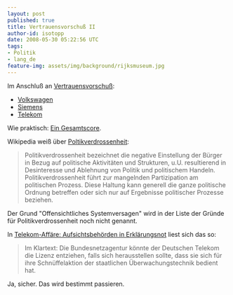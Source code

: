 ```yaml
---
layout: post
published: true
title: Vertrauensvorschuß II
author-id: isotopp
date: 2008-05-30 05:22:56 UTC
tags:
- Politik
- lang_de
feature-img: assets/img/background/rijksmuseum.jpg
---
```

Im Anschluß an <a href="http://blog.koehntopp.de/archives/1610-Vertrauensvorschuss.html">Vertrauensvorschuß</a>: <ul><li><a href="http://de.wikipedia.org/wiki/VW-Korruptionsaffäre">Volkswagen</a></li><li><a href="http://de.wikipedia.org/wiki/Arbeitsgemeinschaft_Unabhängiger_Betriebsangehöriger">Siemens</a></li><li><a href="http://www.spiegel.de/politik/deutschland/0,1518,556456,00.html">Telekom</a></li></ul> Wie praktisch: <a href="http://www.spiegel.de/politik/deutschland/0,1518,556456,00.html">Ein Gesamtscore</a>.

Wikipedia weiß über <a href="http://de.wikipedia.org/wiki/Politikverdrossenheit">Poltikverdrossenheit</a>: <blockquote>Politikverdrossenheit bezeichnet die negative Einstellung der Bürger in Bezug auf politische Aktivitäten und Strukturen, u.U. resultierend in Desinteresse und Ablehnung von Politik und politischem Handeln. Politikverdrossenheit führt zur mangelnden Partizipation am politischen Prozess. Diese Haltung kann generell die ganze politische Ordnung betreffen oder sich nur auf Ergebnisse politischer Prozesse beziehen.</blockquote> Der Grund "Offensichtliches Systemversagen" wird in der Liste der Gründe für Politikverdrossenheit noch nicht genannt.

In <a href="http://www.heise.de/newsticker/Telekom-Affaere-Aufsichtsbehoerden-in-Erklaerungsnot--/meldung/108768">Telekom-Affäre: Aufsichtsbehörden in Erklärungsnot</a> liest sich das so: <blockquote>Im Klartext: Die Bundesnetzagentur könnte der Deutschen Telekom die Lizenz entziehen, falls sich herausstellen sollte, dass sie sich für ihre Schnüffelaktion der staatlichen Überwachungstechnik bedient hat.</blockquote> Ja, sicher. Das wird bestimmt passieren.
